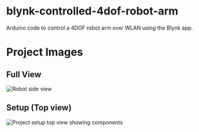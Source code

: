 # blynk-controlled-4dof-robot-arm
Arduino code to control a 4DOF robot arm over WLAN using the Blynk app.

# Project Images
## Full View
![Robot side view](https://github.com/[intellimath1]/[blynk-controlled-4dof-robot-arm]/blob/[img]/robot-arm-side-view.png?raw=true)

## Setup (Top view)
![Project setup top view showing components](https://github.com/[intellimath1]/[blynk-controlled-4dof-robot-arm]/blob/[img]/top-view.jpg?raw=true)
